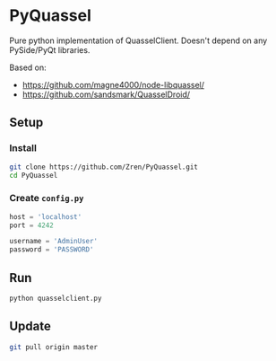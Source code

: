 # PyQuassel

Pure python implementation of QuasselClient. Doesn't depend on any PySide/PyQt libraries.

Based on:
 * https://github.com/magne4000/node-libquassel/
 * https://github.com/sandsmark/QuasselDroid/

## Setup

### Install

```bash
git clone https://github.com/Zren/PyQuassel.git
cd PyQuassel
```

### Create `config.py`

```python
host = 'localhost'
port = 4242

username = 'AdminUser'
password = 'PASSWORD'
```

## Run

```bash
python quasselclient.py
```

## Update

```bash
git pull origin master
```
